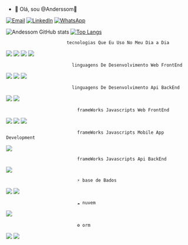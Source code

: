 - 👋 Olá, sou @Anderssom🚀 


 [![Email](https://img.shields.io/badge/Gmail-D14836?style=for-the-badge&logo=gmail&logoColor=white)](anderssom05@gmail.com)
 [![LinkedIn](https://img.shields.io/badge/LinkedIn-0077B5?style=for-the-badge&logo=linkedin&logoColor=white)](https://www.linkedin.com/in/anderson-silva-7a545aa3/) 
 [![WhatsApp](https://img.shields.io/badge/WhatsApp-25D366?style=for-the-badge&logo=whatsapp&logoColor=white)](https://www.linkedin.com/in/anderson-silva-7a545aa3/) 

![Andessom GitHub stats](https://github-readme-stats.vercel.app/api?username=anderssom&show_icons=true&theme=merko) 
[![Top Langs](https://github-readme-stats.vercel.app/api/top-langs/?username=anderssom&layout=compact)](https://github.com/anuraghazra/github-readme-stats)

  
                           tecnologias Que Eu Uso No Meu Dia a Dia
  
  
  
  ![](https://img.shields.io/badge/Debian-A81D33?style=for-the-badge&logo=debian&logoColor=white) ![](https://img.shields.io/badge/Visual_Studio-5C2D91?style=for-the-badge&logo=visual%20studio&logoColor=white)  ![](https://img.shields.io/badge/Google_chrome-4285F4?style=for-the-badge&logo=Google-chrome&logoColor=white)  ![](https://img.shields.io/badge/Node.js-43853D?style=for-the-badge&logo=node.js&logoColor=white)![]()  ![]() ![]() 
  
                             linguagens De Desenvolvimento Web FrontEnd

  [![](https://img.shields.io/badge/HTML5-E34F26?style=for-the-badge&logo=html5&logoColor=white)]() [![](https://img.shields.io/badge/CSS-239120?&style=for-the-badge&logo=css3&logoColor=white)]() ![](https://img.shields.io/badge/JavaScript-F7DF1E?style=for-the-badge&logo=javascript&logoColor=black) 

                             linguagens De Desenvolvimento Api BackEnd

  
  ![](https://img.shields.io/badge/TypeScript-007ACC?style=for-the-badge&logo=typescript&logoColor=white) ![](https://img.shields.io/badge/JavaScript-F7DF1E?style=for-the-badge&logo=javascript&logoColor=black) 

                               frameWorks Javascripts Web FrontEnd
![](https://img.shields.io/badge/React-20232A?style=for-the-badge&logo=react&logoColor=61DAFB) ![](https://img.shields.io/badge/Bootstrap-563D7C?style=for-the-badge&logo=bootstrap&logoColor=white) ![](https://img.shields.io/badge/Wordpress-21759B?style=for-the-badge&logo=wordpress&logoColor=white)


                               frameWorks Javascripts Mobile App Development

![](https://img.shields.io/badge/React_Native-20232A?style=for-the-badge&logo=react&logoColor=61DAFB) 


                               frameWorks Javascripts Api BackEnd

![](https://img.shields.io/badge/Express.js-404D59?style=for-the-badge) 

                               ⚡ base de Bados


![](https://img.shields.io/badge/MongoDB-4EA94B?style=for-the-badge&logo=mongodb&logoColor=white
)  ![](https://img.shields.io/badge/PostgreSQL-316192?style=for-the-badge&logo=postgresql&logoColor=white)


                               ☁ nuvem

![](https://img.shields.io/badge/Vercel-000000?style=for-the-badge&logo=vercel&logoColor=white) ![]()

                               ⚙️ orm

![](https://img.shields.io/badge/Sequelize-52B0E7?style=for-the-badge&logo=Sequelize&logoColor=white) ![](https://img.shields.io/badge/Prisma-3982CE?style=for-the-badge&logo=Prisma&logoColor=white) 

